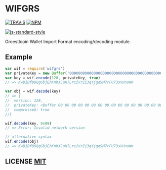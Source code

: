 # WIFGRS
[![TRAVIS](https://secure.travis-ci.org/bitcoinjs/wif.png)](http://travis-ci.org/bitcoinjs/wif)
[![NPM](http://img.shields.io/npm/v/wif.svg)](https://www.npmjs.org/package/wif)

[![js-standard-style](https://cdn.rawgit.com/feross/standard/master/badge.svg)](https://github.com/feross/standard)

Groestlcoin Wallet Import Format encoding/decoding module.


## Example

``` javascript
var wif = require('wifgrs')
var privateKey = new Buffer('0000000000000000000000000000000000000000000000000000000000000001', 'hex')
var key = wif.encode(128, privateKey, true)
// => KwDiBf89QgGbjEhKnhXJuH7LrciVrZi3qYjgd9M7rFU73sVHnoWn

var obj = wif.decode(key)
// => {
//	version: 128,
//	privateKey: <Buffer 00 00 00 00 00 00 00 00 00 00 00 00 00 00 00 00 00 00 00 00 00 00 00 00 00 00 00 00 00 00 00 01>,
//	compressed: true
//}

wif.decode(key, 0x09)
// => Error: Invalid network version

// alternative syntax
wif.encode(obj)
// => KwDiBf89QgGbjEhKnhXJuH7LrciVrZi3qYjgd9M7rFU73sVHnoWn
```

## LICENSE [MIT](LICENSE)
